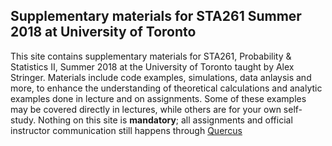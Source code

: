 ## Supplementary materials for STA261 Summer 2018 at University of Toronto

This site contains supplementary materials for STA261, Probability & Statistics II, Summer 2018 at the University of Toronto taught by Alex Stringer. Materials include code examples, simulations, data anlaysis and more, to enhance the understanding of theoretical calculations and analytic examples done in lecture and on assignments. Some of these examples may be covered directly in lectures, while others are for your own self-study. Nothing on this site is **mandatory**; all assignments and official instructor communication still happens through [Quercus](http://q.utoronto.ca)


